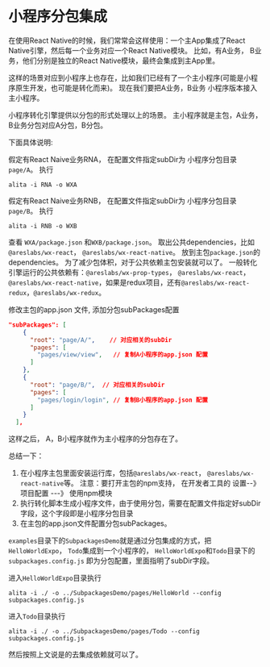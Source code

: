 # 小程序分包集成
在使用React Native的时候，我们常常会这样使用：一个主App集成了React Native引擎，然后每一个业务对应一个React Native模块。 
比如，有A业务， B业务，他们分别是独立的React Native模块，最终会集成到主App里。 

这样的场景对应到小程序上也存在，比如我们已经有了一个主小程序(可能是小程序原生开发，也可能是转化而来)。 现在我们要把A业务，B业务
小程序版本接入主小程序。 

小程序转化引擎提供以分包的形式处理以上的场景。 主小程序就是主包，A业务，B业务分包对应A分包，B分包。 

  
下面具体说明:

假定有React Naive业务RNA， 在配置文件指定subDir为 小程序分包目录 `page/A`。 执行
```shell
alita -i RNA -o WXA
```

假定有React Naive业务RNB， 在配置文件指定subDir为 小程序分包目录 `page/B`。 执行
```shell
alita -i RNB -o WXB
```

查看 `WXA/package.json` 和`WXB/package.json`。 取出公共dependencies，比如`@areslabs/wx-react`， `@areslabs/wx-react-native`。
放到主包`package.json`的dependencies。 为了减少包体积，对于公共依赖主包安装就可以了。 一般转化引擎运行的公共依赖有：`@areslabs/wx-prop-types`，
`@areslabs/wx-react`， `@areslabs/wx-react-native`，如果是redux项目，还有`@areslabs/wx-react-redux`，`@areslabs/wx-redux`。


修改主包的app.json 文件, 添加分包subPackages配置
```json
"subPackages": [
    {
      "root": "page/A/",    // 对应相关的subDir
      "pages": [
        "pages/view/view",   // 复制A小程序的app.json 配置
      ]
    },
    {
      "root": "page/B/",  // 对应相关的subDir
      "pages": [
        "pages/login/login", // 复制B小程序的app.json 配置
      ]
    }
  ],
```

这样之后， A，B小程序就作为主小程序的分包存在了。


总结一下：
1. 在小程序主包里面安装运行库，包括`@areslabs/wx-react`， `@areslabs/wx-react-native`等。 
注意：要打开主包的npm支持， 在开发者工具的 设置--》 项目配置 ---》 使用npm模块
2. 执行转化脚本生成小程序文件，由于使用分包，需要在配置文件指定好subDir字段，这个字段即是小程序分包目录
3. 在主包的app.json文件配置分包subPackages。

`examples`目录下的`SubpackagesDemo`就是通过分包集成的方式，把`HelloWorldExpo`， `Todo`集成到一个小程序的，
`HelloWorldExpo`和`Todo`目录下的`subpackages.config.js` 即为分包配置，里面指明了subDir字段。

进入`HelloWorldExpo`目录执行
```shell
alita -i ./ -o ../SubpackagesDemo/pages/HelloWorld --config subpackages.config.js 
```

进入`Todo`目录执行
```shell
alita -i ./ -o ../SubpackagesDemo/pages/Todo --config subpackages.config.js
```

然后按照上文说是的去集成依赖就可以了。  
 
 
